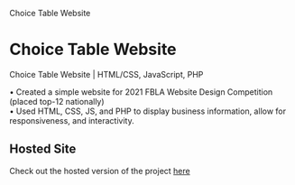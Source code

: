 Choice Table Website

# Choice Table Website

Choice Table Website | HTML/CSS, JavaScript, PHP

• Created a simple website for 2021 FBLA Website Design Competition (placed top-12 nationally)\
• Used HTML, CSS, JS, and PHP to display business information, allow for responsiveness, and interactivity.

## Hosted Site

Check out the hosted version of the project [here](https://rishi-m100.github.io/choice-table/)
